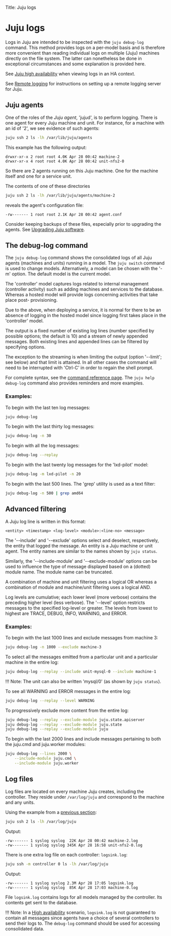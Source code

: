 Title: Juju logs  


# Juju logs

Logs in Juju are intended to be inspected with the `juju debug-log` command. This
method provides logs on a per-model basis and is therefore more convenient than
reading individual logs on multiple (Juju) machines directly on the file system.
The latter can nonetheless be done in exceptional circumstances and some explanation
is provided here.

See [Juju high availability](./controllers-ha.html#ha-and-logging) when viewing logs
in an HA context.

See [Remote logging][troubleshooting-logs-remote] for instructions on setting
up a remote logging server for Juju.


## Juju agents

One of the roles of the *Juju agent*, 'jujud', is to perform logging. There is
one agent for every Juju machine and unit. For instance, for a machine with an
id of '2', we see evidence of such agents:

```bash
juju ssh 2 ls -lh /var/lib/juju/agents
```

This example has the following output:

```no-highlight
drwxr-xr-x 2 root root 4.0K Apr 28 00:42 machine-2
drwxr-xr-x 4 root root 4.0K Apr 28 00:42 unit-nfs2-0
```

So there are 2 agents running on this Juju machine. One for the machine itself
and one for a service unit.

The contents of one of these directories

```bash
juju ssh 2 ls -lh /var/lib/juju/agents/machine-2
```

reveals the agent's configuration file:

```no-highlight
-rw------- 1 root root 2.1K Apr 28 00:42 agent.conf
```

Consider keeping backups of these files, especially prior to upgrading the
agents. See
[Upgrading Juju software](./models-upgrade.html#upgrading-the-model-software).


## The debug-log command

The `juju debug-log` command shows the consolidated logs of all Juju agents
(machines and units) running in a model. The `juju switch` command is used
to change models. Alternatively, a model can be chosen with the '-m' option.
The default model is the current model.

The 'controller' model captures logs related to internal management (controller
activity) such as adding machines and services to the database. Whereas a
hosted model will provide logs concerning activities that take place post-
provisioning.

Due to the above, when deploying a service, it is normal for there to be an
absence of logging in the hosted model since logging first takes place in the
'controller' model.

The output is a fixed number of existing log lines (number specified by
possible options; the default is 10) and a stream of newly appended messages.
Both existing lines and appended lines can be filtered by specifying options.

The exception to the streaming is when limiting the output (option '--limit';
see below) and that limit is attained. In all other cases the command will need
to be interrupted with 'Ctrl-C' in order to regain the shell prompt.

For complete syntax, see the [command reference page](./commands.html). The
`juju help debug-log` command also provides reminders and more examples.

### Examples:

To begin with the last ten log messages:

```bash
juju debug-log
```

To begin with the last thirty log messages:

```bash
juju debug-log -n 30
```

To begin with all the log messages:

```bash
juju debug-log --replay
```

To begin with the last twenty log messages for the 'lxd-pilot' model:

```bash
juju debug-log -m lxd-pilot -n 20
```

To begin with the last 500 lines. The 'grep' utility is used as a text filter:

```bash
juju debug-log -n 500 | grep amd64
```


## Advanced filtering

A Juju log line is written in this format:

`<entity> <timestamp> <log-level> <module>:<line-no> <message>`

The '--include' and '--exclude' options select and deselect, respectively, the
entity that logged the message. An entity is a Juju machine or unit agent. The
entity names are similar to the names shown by `juju status`.

Similarly, the '--include-module' and '--exclude-module' options can be used to
influence the type of message displayed based on a (dotted) module name. The
module name can be truncated.

A combination of machine and unit filtering uses a logical OR whereas a
combination of module and machine/unit filtering uses a logical AND.

Log levels are cumulative; each lower level (more verbose) contains the
preceding higher level (less verbose). The '--level' option restricts messages
to the specified log-level or greater. The levels from lowest to highest are
TRACE, DEBUG, INFO, WARNING, and ERROR.

### Examples:

To begin with the last 1000 lines and exclude messages from machine 3:

```bash
juju debug-log -n 1000 --exclude machine-3
```

To select all the messages emitted from a particular unit and a particular
machine in the entire log:

```bash
juju debug-log --replay --include unit-mysql-0 --include machine-1
```

!!! Note: 
    The unit can also be written 'mysql/0' (as shown by `juju status`).

To see all WARNING and ERROR messages in the entire log:

```bash
juju debug-log --replay --level WARNING
```

To progressively exclude more content from the entire log:

```bash
juju debug-log --replay --exclude-module juju.state.apiserver
juju debug-log --replay --exclude-module juju.state
juju debug-log --replay --exclude-module juju
```

To begin with the last 2000 lines and include messages pertaining to both the
juju.cmd and juju.worker modules:

```bash
juju debug-log --lines 2000 \
	--include-module juju.cmd \
	--include-module juju.worker
```


## Log files

Log files are located on every machine Juju creates, including the controller.
They reside under `/var/log/juju` and correspond to the machine and any units. 

Using the example from a [previous section](#juju-agents):

```bash
juju ssh 2 ls -lh /var/log/juju
```

Output:

```no-highlight
-rw------- 1 syslog syslog  22K Apr 28 00:42 machine-2.log
-rw------- 1 syslog syslog 345K Apr 28 16:58 unit-nfs2-0.log
```

There is one extra log file on each controller: `logsink.log`:

```bash
juju ssh -m controller 0 ls -lh /var/log/juju
```

Output:

```no-highlight
-rw------- 1 syslog syslog 2.3M Apr 28 17:05 logsink.log
-rw------- 1 syslog syslog  85K Apr 28 17:03 machine-0.log
```

File `logsink.log` contains logs for all models managed by the controller. Its
contents get sent to the database.

!!! Note: 
    In a [High availability][controllers-ha] scenario, `logsink.log` is not
    guaranteed to contain all messages since agents have a choice of several
    controllers to send their logs to. The `debug-log` command should be used
    for accessing consolidated data.


<!-- LINKS -->

[troubleshooting-logs-remote]: ./troubleshooting-logs-remote.html
[controllers-ha]: ./controllers-ha.html 
